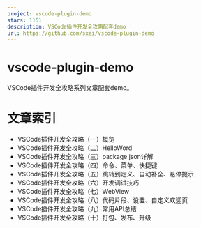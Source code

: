 ```yaml
---
project: vscode-plugin-demo
stars: 1151
description: VSCode插件开发全攻略配套demo
url: https://github.com/sxei/vscode-plugin-demo
---
```


vscode-plugin-demo
==================

VSCode插件开发全攻略系列文章配套demo。

文章索引
====

-   VSCode插件开发全攻略（一）概览
-   VSCode插件开发全攻略（二）HelloWord
-   VSCode插件开发全攻略（三）package.json详解
-   VSCode插件开发全攻略（四）命令、菜单、快捷键
-   VSCode插件开发全攻略（五）跳转到定义、自动补全、悬停提示
-   VSCode插件开发全攻略（六）开发调试技巧
-   VSCode插件开发全攻略（七）WebView
-   VSCode插件开发全攻略（八）代码片段、设置、自定义欢迎页
-   VSCode插件开发全攻略（九）常用API总结
-   VSCode插件开发全攻略（十）打包、发布、升级

